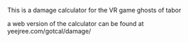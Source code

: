 This is a damage calculator for the VR game ghosts of tabor

a web version of the calculator can be found at yeejree.com/gotcal/damage/
